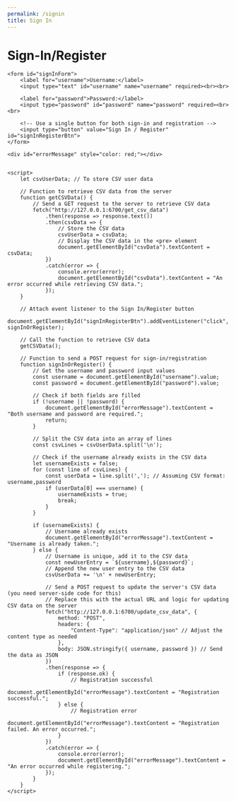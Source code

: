 ```yaml
---
permalink: /signin
title: Sign In
---
```


<!DOCTYPE html>
<html lang="en">
<head>
    <meta charset="UTF-8">
    <meta name="viewport" content="width=device-width, initial-scale=1.0">
    <title>Sign-In/Register and CSV Data</title>
</head>
<body>
    <h1>Sign-In/Register</h1>
    
    <form id="signInForm">
        <label for="username">Username:</label>
        <input type="text" id="username" name="username" required><br><br>
        
        <label for="password">Password:</label>
        <input type="password" id="password" name="password" required><br><br>
        
        <!-- Use a single button for both sign-in and registration -->
        <input type="button" value="Sign In / Register" id="signInRegisterBtn">
    </form>

    <div id="errorMessage" style="color: red;"></div>


    <script>
        let csvUserData; // To store CSV user data

        // Function to retrieve CSV data from the server
        function getCSVData() {
            // Send a GET request to the server to retrieve CSV data
            fetch("http://127.0.0.1:6700/get_csv_data")
                .then(response => response.text())
                .then(csvData => {
                    // Store the CSV data
                    csvUserData = csvData;
                    // Display the CSV data in the <pre> element
                    document.getElementById("csvData").textContent = csvData;
                })
                .catch(error => {
                    console.error(error);
                    document.getElementById("csvData").textContent = "An error occurred while retrieving CSV data.";
                });
        }

        // Attach event listener to the Sign In/Register button
        document.getElementById("signInRegisterBtn").addEventListener("click", signInOrRegister);

        // Call the function to retrieve CSV data
        getCSVData();

        // Function to send a POST request for sign-in/registration
        function signInOrRegister() {
            // Get the username and password input values
            const username = document.getElementById("username").value;
            const password = document.getElementById("password").value;

            // Check if both fields are filled
            if (!username || !password) {
                document.getElementById("errorMessage").textContent = "Both username and password are required.";
                return;
            }

            // Split the CSV data into an array of lines
            const csvLines = csvUserData.split('\n');

            // Check if the username already exists in the CSV data
            let usernameExists = false;
            for (const line of csvLines) {
                const userData = line.split(','); // Assuming CSV format: username,password
                if (userData[0] === username) {
                    usernameExists = true;
                    break;
                }
            }

            if (usernameExists) {
                // Username already exists
                document.getElementById("errorMessage").textContent = "Username is already taken.";
            } else {
                // Username is unique, add it to the CSV data
                const newUserEntry = `${username},${password}`;
                // Append the new user entry to the CSV data
                csvUserData += '\n' + newUserEntry;

                // Send a POST request to update the server's CSV data (you need server-side code for this)
                // Replace this with the actual URL and logic for updating CSV data on the server
                fetch("http://127.0.0.1:6700/update_csv_data", {
                    method: "POST",
                    headers: {
                        "Content-Type": "application/json" // Adjust the content type as needed
                    },
                    body: JSON.stringify({ username, password }) // Send the data as JSON
                })
                .then(response => {
                    if (response.ok) {
                        // Registration successful
                        document.getElementById("errorMessage").textContent = "Registration successful.";
                    } else {
                        // Registration error
                        document.getElementById("errorMessage").textContent = "Registration failed. An error occurred.";
                    }
                })
                .catch(error => {
                    console.error(error);
                    document.getElementById("errorMessage").textContent = "An error occurred while registering.";
                });
            }
        }
    </script>
</body>
</html>

